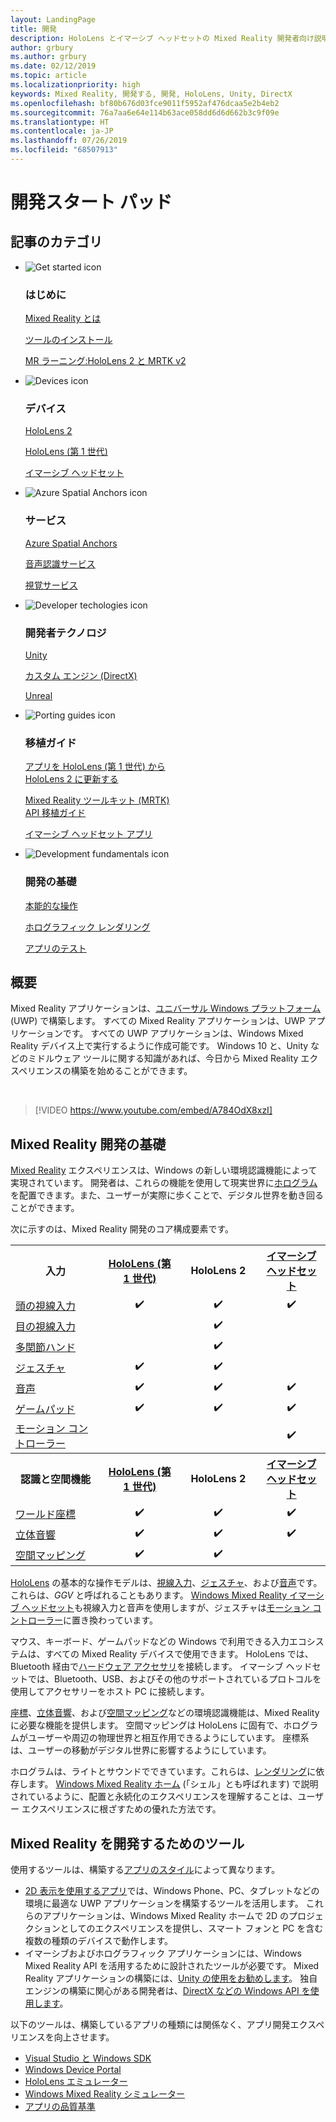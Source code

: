 ```yaml
---
layout: LandingPage
title: 開発
description: HoloLens とイマーシブ ヘッドセットの Mixed Reality 開発者向け説明書です。
author: grbury
ms.author: grbury
ms.date: 02/12/2019
ms.topic: article
ms.localizationpriority: high
keywords: Mixed Reality, 開発する, 開発, HoloLens, Unity, DirectX
ms.openlocfilehash: bf80b676d03fce9011f5952af476dcaa5e2b4eb2
ms.sourcegitcommit: 76a7aa6e64e114b63ace058dd6d6d662b3c9f09e
ms.translationtype: HT
ms.contentlocale: ja-JP
ms.lasthandoff: 07/26/2019
ms.locfileid: "68507913"
---
```

# <a name="development-launchpad"></a>開発スタート パッド

## <a name="article-categories"></a>記事のカテゴリ


<ul class="panelContent cardsF">
    <li>
        <div class="cardSize">
            <div class="cardPadding">
                <div class="card">
                    <div class="cardImageOuter">
                        <div class="cardImage">
                            <img src="images/GetStartedIcon.png" alt="Get started icon">
                        </div>
                    </div>
                    <div class="cardText">
                        <h3>はじめに</h3>
                        <p>
                            <a href="mixed-reality.md">Mixed Reality とは</a>
                        </p>
                        <p>
                            <a href="install-the-tools.md">ツールのインストール</a>
                        </p>
                        <p>
                            <a href="mrlearning-base-ch1.md">MR ラーニング:HoloLens 2 と MRTK v2</a>
                        </p>
                    </div>
                </div>
            </div>
        </div>
    </li>
        <li>
        <div class="cardSize">
            <div class="cardPadding">
                <div class="card">
                    <div class="cardImageOuter">
                        <div class="cardImage">
                            <img src="images/HoloLens_Icon_120x130.png" alt="Devices icon">
                        </div>
                    </div>
                    <div class="cardText">
                        <h3>デバイス</h3>
                          <p>
                            <a href="https://www.microsoft.com/hololens/hardware" target="_blank">HoloLens 2</a>
                        </p>
                        <p>
                            <a href="hololens-hardware-details.md">HoloLens (第 1 世代)</a>
                        </p>
                        <p>
                            <a href="immersive-headset-hardware-details.md">イマーシブ ヘッドセット</a>
                        </p>
                    </div>
                </div>
            </div>
        </div>
    </li>
    <li>
        <div class="cardSize">
            <div class="cardPadding">
                <div class="card">
                    <div class="cardImageOuter">
                        <div class="cardImage">
                            <img src="images/AzureSpatialAnchors_Icon_120x130.png" alt="Azure Spatial Anchors icon">
                        </div>
                    </div>
                    <div class="cardText">
                        <h3>サービス</h3>
                        <p>
                            <a href="https://docs.microsoft.com/azure/spatial-anchors" target="_blank">Azure Spatial Anchors</a>
                        </p>
                        <p>
                            <a href="https://docs.microsoft.com/azure/cognitive-services/speech-service/" target="_blank">音声認識サービス</a>
                        </p>
                        <p>
                            <a href="https://docs.microsoft.com/azure/cognitive-services/computer-vision/" target="_blank">視覚サービス</a>
                        </p>
                    </div>
                </div>
            </div>
        </div>
    </li>
    <li>
        <div class="cardSize">
            <div class="cardPadding">
                <div class="card">
                    <div class="cardImageOuter">
                        <div class="cardImage">
                            <img src="images/Unity_Icon_120x130.png" alt="Developer techologies icon">
                        </div>
                    </div>
                    <div class="cardText">
                        <h3>開発者テクノロジ</h3>
                        <p>
                            <a href="unity-development-overview.md">Unity</a>
                        </p>
                        <p>
                            <a href="directx-development-overview.md">カスタム エンジン (DirectX)</a>
                        </p>
                        <p>
                            <a href="https://www.unrealengine.com/en-US/blog/unreal-engine-4-support-for-hololens-2-released-in-early-access">Unreal</a>
                        </p>                
                    </div>
                </div>
            </div>
        </div>
    </li>
    <li>
        <div class="cardSize">
            <div class="cardPadding">
                <div class="card">
                    <div class="cardImageOuter">
                        <div class="cardImage">
                            <img src="images/PortingGuides-icon_120x130.png" alt="Porting guides icon">
                        </div>
                    </div>
                    <div class="cardText">
                        <h3>移植ガイド</h3>
                        <p>
                            <a href="mrtk-porting-guide.md">アプリを HoloLens (第 1 世代) から<br>HoloLens 2 に更新する</a>
                        </p>
                        <p>
                            <a href="https://microsoft.github.io/MixedRealityToolkit-Unity/Documentation/HTKToMRTKPortingGuide.html">Mixed Reality ツールキット (MRTK)<br>API 移植ガイド</a>
                        </p>
                        <p>
                            <a href="porting-guides.md">イマーシブ ヘッドセット アプリ</a>
                        </p>
                    </div>
                </div>
            </div>
        </div>
    </li>
    <li>
        <div class="cardSize">
            <div class="cardPadding">
                <div class="card">
                    <div class="cardImageOuter">
                        <div class="cardImage">
                            <img src="images/App_patterns_Icon_120x130.png" alt="Development fundamentals icon">
                        </div>
                    </div>
                    <div class="cardText">
                        <h3>開発の基礎</h3>
                        <p>
                            <a href="Interaction-fundamentals.md">本能的な操作</a>
                        </p>
                        <p>
                            <a href="rendering.md">ホログラフィック レンダリング</a>
                        </p>
                         <p>
                            <a href="testing-your-app-on-hololens.md">アプリのテスト</a>
                        </p>                    
                    </div>
                </div>
            </div>
        </div>
    </li>    
</ul>

## <a name="overview"></a>概要

Mixed Reality アプリケーションは、[ユニバーサル Windows プラットフォーム](https://dev.windows.com/getstarted) (UWP) で構築します。 すべての Mixed Reality アプリケーションは、UWP アプリケーションです。 すべての UWP アプリケーションは、Windows Mixed Reality デバイス上で実行するように作成可能です。 Windows 10 と、Unity などのミドルウェア ツールに関する知識があれば、今日から Mixed Reality エクスペリエンスの構築を始めることができます。

<br>

>[!VIDEO https://www.youtube.com/embed/A784OdX8xzI]

## <a name="basics-of-mixed-reality-development"></a>Mixed Reality 開発の基礎

[Mixed Reality](mixed-reality.md) エクスペリエンスは、Windows の新しい環境認識機能によって実現されています。 開発者は、これらの機能を使用して現実世界に[ホログラム](hologram.md)を配置できます。また、ユーザーが実際に歩くことで、デジタル世界を動き回ることができます。 

次に示すのは、Mixed Reality 開発のコア構成要素です。

<table>
<tr>
<th style="width:175px">入力</th><th style="width:125px; text-align: center;"><a href="hololens-hardware-details.md">HoloLens (第 1 世代)</a></th><th style="width:125px; text-align: center;">HoloLens 2</a></th><th style="width:125px; text-align: center;"> <a href="immersive-headset-hardware-details.md">イマーシブ ヘッドセット</a></th>
</tr><tr>
<td> <a href="gaze.md">頭の視線入力</a></td><td style="text-align: center;">✔️</td><td style="text-align: center;">✔️</td><td style="text-align: center;">✔️</td>
</tr><tr>
<td> <a href="gaze.md">目の視線入力</a></td><td></td><td style="text-align: center;">✔️</td><td></td>
</tr><tr>
 <td> <a href="gestures.md">多関節ハンド</a></td><td></td><td style="text-align: center;">✔️</td><td></td>
</tr><tr>
<td> <a href="gestures.md">ジェスチャ</a></td><td style="text-align: center;">✔️</td><td style="text-align: center;">✔️</td><td></td>
</tr><tr>
<td> <a href="voice-input.md">音声</a></td><td style="text-align: center;">✔️</td><td style="text-align: center;">✔️</td><td style="text-align: center;">✔️</td>
</tr><tr>
<td> <a href="hardware-accessories.md">ゲームパッド</a></td><td style="text-align: center;">✔️</td><td style="text-align: center;">✔️</td><td style="text-align: center;">✔️</td>
</tr><tr>
<td> <a href="motion-controllers.md">モーション コントローラー</a></td><td></td><td></td><td style="text-align: center;">✔️</td>
</tr><tr>
<th style="width:175px">認識と空間機能</th><th style="width:125px; text-align: center;"><a href="hololens-hardware-details.md">HoloLens (第 1 世代)</a></th><th style="width:125px; text-align: center;">HoloLens 2</a></th><th style="width:125px; text-align: center;"> <a href="immersive-headset-hardware-details.md">イマーシブ ヘッドセット</a></th>
</tr><tr>
<td> <a href="coordinate-systems.md">ワールド座標</a></td><td style="text-align: center;">✔️</td><td style="text-align: center;">✔️</td><td style="text-align: center;">✔️</td>
</tr><tr>
<td> <a href="spatial-sound.md">立体音響</a></td><td style="text-align: center;">✔️</td><td style="text-align: center;">✔️</td><td style="text-align: center;">✔️</td>
</tr><tr>
<td> <a href="spatial-mapping.md">空間マッピング</a></td><td style="text-align: center;">✔️</td><td style="text-align: center;">✔️</td><td></td>
</tr>
</table>



[HoloLens](hololens-hardware-details.md) の基本的な操作モデルは、[視線入力](gaze.md)、[ジェスチャ](gestures.md)、および[音声](voice-input.md)です。これらは、*GGV* と呼ばれることもあります。 [Windows Mixed Reality イマーシブ ヘッドセット](immersive-headset-hardware-details.md)も視線入力と音声を使用しますが、ジェスチャは[モーション コントローラー](motion-controllers.md)に置き換わっています。

マウス、キーボード、ゲームパッドなどの Windows で利用できる入力エコシステムは、すべての Mixed Reality デバイスで使用できます。 HoloLens では、Bluetooth 経由で[ハードウェア アクセサリ](hardware-accessories.md)を接続します。 イマーシブ ヘッドセットでは、Bluetooth、USB、およびその他のサポートされているプロトコルを使用してアクセサリーをホスト PC に接続します。

[座標](coordinate-systems.md)、[立体音響](spatial-sound.md)、および[空間マッピング](spatial-mapping.md)などの環境認識機能は、Mixed Reality に必要な機能を提供します。 空間マッピングは HoloLens に固有で、ホログラムがユーザーや周辺の物理世界と相互作用できるようにしています。 座標系は、ユーザーの移動がデジタル世界に影響するようにしています。

ホログラムは、ライトとサウンドでできています。これらは、[レンダリング](rendering.md)に依存します。 [Windows Mixed Reality ホーム](navigating-the-windows-mixed-reality-home.md) (「シェル」とも呼ばれます) で説明されているように、配置と永続化のエクスペリエンスを理解することは、ユーザー エクスペリエンスに根ざすための優れた方法です。

## <a name="tools-for-developing-mixed-reality"></a>Mixed Reality を開発するためのツール

使用するツールは、構築する[アプリのスタイル](app-views.md)によって異なります。
* [2D 表示を使用するアプリ](building-2d-apps.md)では、Windows Phone、PC、タブレットなどの環境に最適な UWP アプリケーションを構築するツールを活用します。 これらのアプリケーションは、Windows Mixed Reality ホームで 2D のプロジェクションとしてのエクスペリエンスを提供し、スマート フォンと PC を含む複数の種類のデバイスで動作します。
* イマーシブおよびホログラフィック アプリケーションには、Windows Mixed Reality API を活用するために設計されたツールが必要です。 Mixed Reality アプリケーションの構築には、[Unity の使用をお勧めします](unity-development-overview.md)。 独自エンジンの構築に関心がある開発者は、[DirectX などの Windows API を使用します](directx-development-overview.md)。

以下のツールは、構築しているアプリの種類には関係なく、アプリ開発エクスペリエンスを向上させます。
* [Visual Studio と Windows SDK](using-visual-studio.md)
* [Windows Device Portal](using-the-windows-device-portal.md)
* [HoloLens エミュレーター](using-the-hololens-emulator.md)
* [Windows Mixed Reality シミュレーター](using-the-windows-mixed-reality-simulator.md)
* [アプリの品質基準](app-quality-criteria.md)

